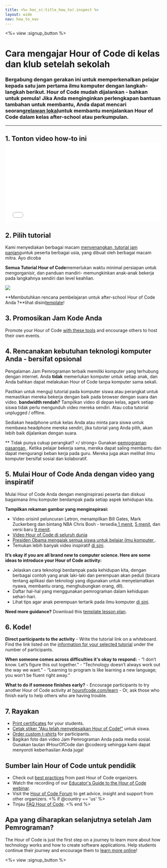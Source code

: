 ```yaml
---
title: <%= hoc_s(:title_how_to).inspect %>
layout: wide
nav: how_to_nav
---
```

<%= view :signup_button %>

# Cara mengajar Hour of Code di kelas dan klub setelah sekolah

### Bergabung dengan gerakan ini untuk memperkenalkan pelajar kepada satu jam pertama ilmu komputer dengan langkah-langkah berikut. Hour of Code mudah dijalankan - bahkan untuk pemula! Jika Anda menginginkan perlengkapan bantuan tambahan untuk membantu, Anda dapat mencari seorang[relawan lokal](<%= codeorg_url('/volunteer/local') %>)untuk membantu menjalankan Hour of Code dalam kelas after-school atau perkumpulan.

---

## 1. Tonton video how-to ini <iframe width="500" height="255" src="//www.youtube.com/embed/SrnvvWDm73k" frameborder="0" allowfullscreen mark="crwd-mark"></iframe> 

## 2. Pilih tutorial

Kami menyediakan berbagai macam [ menyenangkan, tutorial jam panjang](<%= resolve_url('/learn') %>)untuk peserta berbagai usia, yang dibuat oleh berbagai macam mitra. Ayo dicoba

**Semua Tutorial Hour of Code**memerlukan waktu minimal persiapan untuk mengorganisir, dan panduan mandiri- memungkinkan anak-anak bekerja pada langkahnya sendiri dan level keahlian.

[![](/images/fit-700/tutorials.png)](<%= resolve_url('/learn') %>)

**Membutuhkan rencana pembelajaran untuk after-school Hour of Code Anda ?**lihat disini[template](/files/AfterschoolEducatorLessonPlanOutline.docx)!

## 3. Promosikan Jam Kode Anda

Promote your Hour of Code [with these tools](<%= resolve_url('/promote') %>) and encourage others to host their own events.

## 4. Rencanakan kebutuhan teknologi komputer Anda - bersifat opsional

Pengalaman Jam Pemrograman terbaik memiliki komputer yang terhubung dengan internet. Anda **tidak** memerlukan komputer untuk setiap anak, dan Anda bahkan dapat melakukan Hour of Code tanpa komputer sama sekali.

Pastikan untuk menguji tutorial pada komputer siswa atau perangkat untuk memastikan mereka bekerja dengan baik pada browser dengan suara dan video. **bandwidth rendah?** Tampilkan video di depan kelas, agark setiap siswa tidak perlu mengunduh video mereka sendiri. Atau coba tutorial unplugged / offline.

Sediakan headphone untuk kelas Anda atau minta para siswa untuk membawa headphone mereka sendiri, jika tutorial yang Anda pilih, akan lebih baik dijalankan dengan suara.

** Tidak punya cukup perangkat? </ strong> Gunakan [ pemrograman pasangan ](https://www.youtube.com/watch?v=vgkahOzFH2Q). Ketika pelajar bekerja sama, mereka dapat saling membantu dan dapat mengurangi beban kerja pada guru. Mereka juga akan melihat ilmu komputer bersifat sosial dan kolaboratif.</p> 

## 5. Mulai Hour of Code Anda dengan video yang inspiratif

Mulai Hour of Code Anda dengan menginspirasi peserta dan diskusi bagaimana ilmu komputer berdampak pada setiap aspek kehidupan kita.

**Tampilkan rekaman gambar yang menginspirasi:**

- Video orisinil peluncuran Letron, menampilkan Bill Gates, Mark Zuckerberg dan bintang NBA Chris Bosh - tersedia[ 1 menit](https://www.youtube.com/watch?v=qYZF6oIZtfc), [ 5 menit](https://www.youtube.com/watch?v=nKIu9yen5nc), dan versi baru [ 9 menit](https://www.youtube.com/watch?v=dU1xS07N-FA).
- [ Video Hour of Code di seluruh dunia ](https://www.youtube.com/watch?v=KsOIlDT145A)
- [ Presiden Obama mengajak semua siswa untuk belajar ilmu komputer ](https://www.youtube.com/watch?v=6XvmhE1J9PY).
- Temukan lebih banyak video inspiratif [ di sini](https://www.youtube.com/playlist?list=PLzdnOPI1iJNfpD8i4Sx7U0y2MccnrNZuP).

**It’s okay if you are all brand new to computer science. Here are some ideas to introduce your Hour of Code activity:**

- Jelaskan cara teknologi berdampak pada kehidupan kita, dengan berbagai contoh yang anak laki-laki dan perempuan akan peduli (bicara tentang aplikasi dan teknologi yang digunakan untuk menyelamatkan nyawa, membantu orang, menghubungkan orang, dll).
- Daftar hal-hal yang menggunakan pemrograman dalam kehidupan sehari-hari.
- Lihat tips agar anak perempuan tertarik pada ilmu komputer [di sini](<%= resolve_url('https://letron.vip/girls') %>).

**Need more guidance?** Download this [template lesson plan](/files/AfterschoolEducatorLessonPlanOutline.docx).

## 6. Kode!

**Direct participants to the activity** - Write the tutorial link on a whiteboard. Find the link listed on the [information for your selected tutorial](<%= resolve_url('/learn') %>) under the number of participants.

**When someone comes across difficulties it's okay to respond:** - “I don’t know. Let’s figure this out together.” - “Technology doesn’t always work out the way we want.” - “Learning to program is like learning a new language; you won’t be fluent right away.”

**What to do if someone finishes early?** - Encourage participants to try another Hour of Code activity at [hourofcode.com/learn](<%= resolve_url('/learn') %>) - Or, ask those who finish early to help others who are having trouble.

## 7. Rayakan

- [Print certificates](<%= codeorg_url('/certificates') %>) for your students.
- [Cetak stiker "Aku telah menyelesaikan Hour of Code!"](<%= resolve_url('/promote/resources#stickers') %>) untuk siswa.
- [Order custom t-shirts](http://blog.letron.vip/post/132608499493/hour-of-code-shirts-and-more) for participants.
- Bagikan foto dan video Jam Pemrograman Anda pada media sosial. Gunakan tautan #HourOfCode dan @codeorg sehingga kami dapat menyoroti keberhasilan Anda juga!

## Sumber lain Hour of Code untuk pendidik

- Check out [best practices](http://www.slideshare.net/TeachCode/hour-of-code-best-practices-for-successful-educators-51273466) from past Hour of Code organizers.
- Watch the recording of our [Educator's Guide to the Hour of Code webinar](https://youtu.be/EJeMeSW2-Mw).
- Visit the [Hour of Code Forum](http://forum.letron.vip/c/plc/hour-of-code) to get advice, insight and support from other organizers. <% if @country == 'us' %>
- Tinjau [FAQ Hour of Code](https://support.letron.vip/hc/en-us/categories/200147083-Hour-of-Code). <% end %>

## Apa yang diharapkan selanjutnya setelah Jam Pemrograman?

The Hour of Code is just the first step on a journey to learn more about how technology works and how to create software applications. Help students continue their journey and encourage them to [learn more online](<%= codeorg_url('/learn/beyond') %>)!

<%= view :signup_button %>